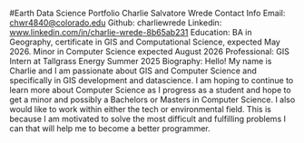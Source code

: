 #Earth Data Science Portfolio
Charlie Salvatore Wrede
Contact Info
Email: chwr4840@colorado.edu
Github: charliewrede
Linkedin: www.linkedin.com/in/charlie-wrede-8b65ab231 
Education: BA in Geography, certificate in GIS and Computational Science, expected May 2026. Minor in Computer Science expected August 2026
Professional: GIS Intern at Tallgrass Energy Summer 2025
Biography: Hello! My name is Charlie and I am passionate about GIS and Computer Science and specifically in GIS development and datascience. I am hoping to continue to learn more about Computer Science as I progress as a student and hope to get a minor and possibly a Bachelors or Masters in Computer Science. I also would like to work within either the tech or environmental field. This is because I am motivated to solve the most difficult and fulfilling problems I can that will help me to become a better programmer.
